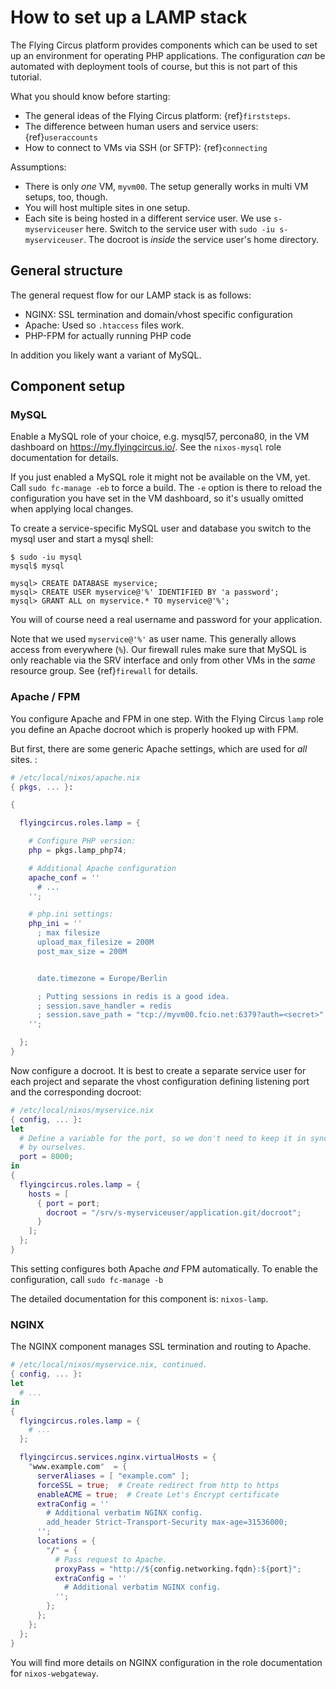 # How to set up a LAMP stack

The Flying Circus platform provides components which can be used to set up an environment for operating PHP applications. The configuration *can* be automated with deployment tools of course, but this is not part of this tutorial.

What you should know before starting:

- The general ideas of the Flying Circus platform: {ref}`firststeps`.
- The difference between human users and service users: {ref}`useraccounts`
- How to connect to VMs via SSH (or SFTP): {ref}`connecting`

Assumptions:

- There is only *one* VM, `myvm00`. The setup generally works in multi VM setups, too, though.
- You will host multiple sites in one setup.
- Each site is being hosted in a different service user. We use `s-myserviceuser` here. Switch to the service user with `sudo -iu s-myserviceuser`. The docroot is *inside* the service user's home directory.

## General structure

The general request flow for our LAMP stack is as follows:

- NGINX: SSL termination and domain/vhost specific configuration
- Apache: Used so `.htaccess` files work.
- PHP-FPM for actually running PHP code

In addition you likely want a variant of MySQL.

## Component setup

### MySQL

Enable a MySQL role of your choice, e.g. mysql57, percona80, in the VM dashboard on <https://my.flyingcircus.io/>. See the `nixos-mysql` role documentation for details.

If you just enabled a MySQL role it might not be available on the VM, yet. Call `sudo fc-manage -eb` to force a build. The `-e` option is there to reload the configuration you have set in the VM dashboard, so it's usually omitted when applying local changes.

To create a service-specific MySQL user and database you switch to the mysql user and start a mysql shell:

```Shell
$ sudo -iu mysql
mysql$ mysql

mysql> CREATE DATABASE myservice;
mysql> CREATE USER myservice@'%' IDENTIFIED BY 'a password';
mysql> GRANT ALL on myservice.* TO myservice@'%';
```

You will of course need a real username and password for your application.

Note that we used `myservice@'%'` as user name. This generally allows access from everywhere (`%`). Our firewall rules make sure that MySQL is only reachable via the SRV interface and only from other VMs in the *same* resource group. See {ref}`firewall` for details.

### Apache / FPM

You configure Apache and FPM in one step. With the Flying Circus `lamp` role you define an Apache docroot which is properly hooked up with FPM.

But first, there are some generic Apache settings, which are used for *all* sites. :

```Nix
# /etc/local/nixos/apache.nix
{ pkgs, ... }:

{

  flyingcircus.roles.lamp = {

    # Configure PHP version:
    php = pkgs.lamp_php74;

    # Additional Apache configuration
    apache_conf = ''
      # ...
    '';

    # php.ini settings:
    php_ini = ''
      ; max filesize
      upload_max_filesize = 200M
      post_max_size = 200M


      date.timezone = Europe/Berlin

      ; Putting sessions in redis is a good idea.
      ; session.save_handler = redis
      ; session.save_path = "tcp://myvm00.fcio.net:6379?auth=<secret>"
    '';

  };
}
```

Now configure a docroot. It is best to create a separate service user for each project and separate the vhost configuration defining listening port and the corresponding docroot:

```Nix
# /etc/local/nixos/myservice.nix
{ config, ... }:
let
  # Define a variable for the port, so we don't need to keep it in sync
  # by ourselves.
  port = 8000;
in
{
  flyingcircus.roles.lamp = {
    hosts = [
      { port = port;
        docroot = "/srv/s-myserviceuser/application.git/docroot";
      }
    ];
  };
}
```

This setting configures both Apache *and* FPM automatically. To enable the configuration, call `sudo fc-manage -b`

The detailed documentation for this component is: `nixos-lamp`.

### NGINX

The NGINX component manages SSL termination and routing to Apache.

```nix
# /etc/local/nixos/myservice.nix, continued.
{ config, ... }:
let
  # ...
in
{
  flyingcircus.roles.lamp = {
    # ...
  };

  flyingcircus.services.nginx.virtualHosts = {
    "www.example.com"  = {
      serverAliases = [ "example.com" ];
      forceSSL = true;  # Create redirect from http to https
      enableACME = true;  # Create Let's Encrypt certificate
      extraConfig = ''
        # Additional verbatim NGINX config.
        add_header Strict-Transport-Security max-age=31536000;
      '';
      locations = {
        "/" = {
          # Pass request to Apache.
          proxyPass = "http://${config.networking.fqdn}:${port}";
          extraConfig = ''
            # Additional verbatim NGINX config.
          '';
        };
      };
    };
  };
}
```

You will find more details on NGINX configuration in the role documentation for `nixos-webgateway`.
